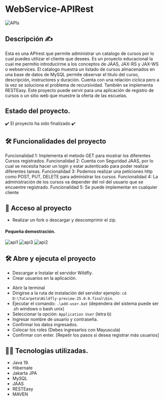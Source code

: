 # WebService-APIRest
![APIs](https://github.com/Saulzupe/WebService-APIRest/assets/62227970/7a81192b-4b1e-409a-8c9f-6e2c12e12526)


## Descripción ✍️
Esta es una APIrest que permite administrar un catalogo de cursos por lo cual puedes utilizar el cliente que desees. Es un proyecto
educacional la cual me permitio introducirme a los conceptos de JAAS, JAX-RS y JAX-WS o webservices. El catalogo muestra un listado de 
cursos almacenados en una base de datos de MySQL permite observar el titulo del curso, descripción, instructores y duración. Cuenta con
una relación ciclica pero a la vez se soluciona el problema de recursividad. También se implementa RESTEasy. Este proyecto puede
servir para una aplicación de registro de cursos o un sitio web que muestre la oferta de las escuelas.

## Estado del proyecto.
✔️ El proyecto ha sido finalizado ✔️ 

## 🛠️ Funcionalidades del proyecto
Funcionalidad 1: Implementa el metodo GET para mostrar los diferentes Cursos registrados.
Funcionalidad 2: Cuenta con Seguridad JAAS, por lo cual se necesita hacer un login y estar autenticado para poder realizar diferentes tareas.
Funcionalidad 3: Podemos realizar una peticiones http como POST, PUT, DELETE para administrar los cursos.
Funcionalidad 4: La administración de los cursos va depender del rol del usuario que se encuentre registrado.
Funcionalidad 5: Se puede implementar en cualquier cliente

## 📁 Acceso al proyecto
- Realizar un fork o descargar y descomprimir el zip.

#### Pequeña demostración.

![api1](https://github.com/Saulzupe/WebService-APIRest/assets/62227970/84dbb73a-d09f-4253-91a4-5ccd24b480c5)
![api3](https://github.com/Saulzupe/WebService-APIRest/assets/62227970/aee681bd-a22d-4bb6-90ec-f8f5a1437b26)
![api2](https://github.com/Saulzupe/WebService-APIRest/assets/62227970/a6869dd7-fbea-4d76-9707-fcd5d112f5d9)

## 🛠️ Abre y ejecuta el proyecto
* Descargar e Instalar el servidor Wildfly.
* Crear usuarios en la aplicación.
 - Abrir la terminal    
 - Dirigirse a la ruta de instalación del servidor  ejemplo: `cd D:\TuCarpeta\Wildfly-preview-25.0.0.final\bin`.
 - Ejecutar el comando: `.\add-user.bat` (dependera del sistema puede ser .sh windows o bash unix)
 - Seleccionar la opción: `Application User` (letra b)
 - Ingresar nombre de usuario y contraseña.
 - Confirmar los datos ingresados.
 - Colocar los roles (Debes ingresarlos con Mayuscula)
 - Confirmar con enter. [Repetir los pasos si desea registrar más usuarios]
 

## 👨‍💻 Tecnologías utilizadas.
* Java 19.
* Hibernate
* Jakarta JPA
* MySQL
* JAAS
* RESTEasy
* MAVEN
